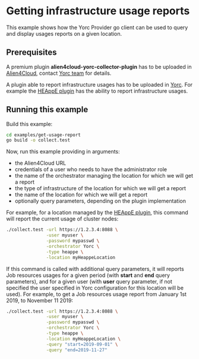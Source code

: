# Getting infrastructure usage reports

This example shows how the Yorc Provider go client can be used to query and display
usages reports on a given location.

## Prerequisites

A premium plugin **alien4cloud-yorc-collector-plugin** has to be uploaded in [Alien4Cloud](http://alien4cloud.github.io/#/documentation/2.1.0/user_guide/plugin_management.html),
contact [Yorc team](https://gitter.im/ystia/yorc?source=orgpage) for details.

A plugin able to report infrastructure usages has to be uploaded in [Yorc](https://yorc.readthedocs.io/en/latest/plugins.html).
For example the [HEAppE plugin](https://github.com/laurentganne/yorc-heappe-plugin)
has the ability to report infrastructure usages.

## Running this example

Build this example:

```bash
cd examples/get-usage-report
go build -o collect.test
```

Now, run this example providing in arguments:
* the Alien4Cloud URL
* credentials of a user who needs to have the administrator role
* the name of the orchestrator managing the location for which we will get a report
* the type of infrastructure of the location for which we will get a report
* the name of the location for which we will get a report
* optionally query parameters, depending on the plugin implementation

For example, for a location managed by the [HEAppE plugin](https://github.com/laurentganne/yorc-heappe-plugin),
this command will report the current usage of cluster nodes:

```bash
./collect.test -url https://1.2.3.4:8088 \
               -user myuser \
               -password mypasswd \
               -orchestrator Yorc \
               -type heappe \
               -location myHeappeLocation

```

If this command is called with additional query parameters, it will reports Job resources usages
for a given period (with **start** and **end** query parameters), and for a given user
(with **user** query parameter, if not specified the user specified in Yorc configuration for this location will be used).
For example, to get a Job resources usage report from January 1st 2019, to November 11 2019: 

```bash
./collect.test -url https://1.2.3.4:8088 \
               -user myuser \
               -password mypasswd \
               -orchestrator Yorc \
               -type heappe \
               -location myHeappeLocation \
               -query "start=2019-09-01" \
               -query "end=2019-11-27"
```
